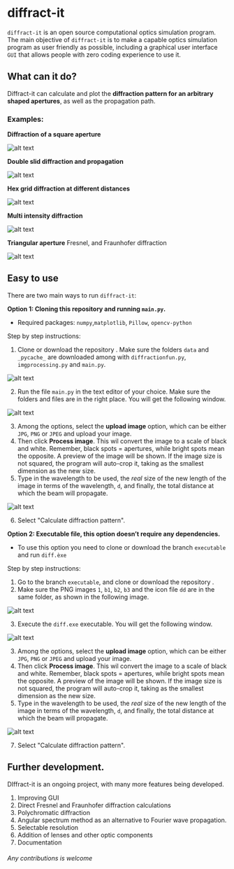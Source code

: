 # diffract-it

`diffract-it` is an open source computational optics simulation program. The main objective of `diffract-it` is to make a capable optics simulation program  as user friendly as possible, including a graphical user interface `GUI` that allows people with zero coding experience to use it.


## What can it do?

Diffract-it can calculate and plot the **diffraction pattern for an arbitrary shaped apertures**, as well as the propagation path.

### Examples:
**Diffraction of a square aperture**

![alt text](https://github.com/JErnestoMtz/diffract-it/blob/main/images/example1.png)

**Double slid diffraction and propagation**

![alt text](https://github.com/JErnestoMtz/diffract-it/blob/main/images/Captura.PNG)

**Hex grid diffraction at different distances**

![alt text](https://github.com/JErnestoMtz/diffract-it/blob/main/images/hexgrid.PNG)

**Multi intensity diffraction**

![alt text](https://github.com/JErnestoMtz/diffract-it/blob/main/images/fullimag.PNG)

**Triangular aperture**
Fresnel, and Fraunhofer diffraction


![alt text](https://github.com/JErnestoMtz/diffract-it/blob/main/images/example_triangles.PNG)

## Easy to use

There are two main ways to run `diffract-it`: 

**Option 1: Cloning this repository and running `main.py`.**

* Required packages: `numpy`,`matplotlib`, `Pillow`, `opencv-python` 

Step by step instructions:

1. Clone or download the repository . Make sure the folders `data` and `_pycache_` are downloaded among with `diffractionfun.py`, `imgprocessing.py` and `main.py`.

![alt text](https://github.com/JErnestoMtz/diffract-it/blob/main/images/archivosmanual.PNG)

2. Run the file `main.py` in the text editor of your choice. Make sure the folders and files are in the right place. You will get the following window.

![alt text](https://github.com/JErnestoMtz/diffract-it/blob/main/images/ventana.PNG)

3. Among the options, select the **upload image** option, which can be either `JPG`, `PNG` or `JPEG` and upload your image.
4. Then click **Process image**. This wil convert the image to a scale of black and white. Remember, black spots = apertures, while bright spots mean the opposite. A preview of the image will be shown. If the image size is not squared, the program will auto-crop it, taking as the smallest dimension as the new size. 
5. Type in the wavelength to be used, the *real* size of the new length of the image in terms of the wavelength, `d`, and finally, the total distance at which the beam will propagate.

![alt text](https://github.com/JErnestoMtz/diffract-it/blob/main/images/opciones.PNG)

6. Select "Calculate diffraction pattern". 



**Option 2: Executable file, this option doesn’t require any dependencies.** 

* To use this option you need to clone or download the branch `executable` and run `diff.èxe`

Step by step instructions:

1. Go to the branch `executable`, and clone or download the repository . 
2. Make sure the PNG images `1`, `b1`, `b2`, `b3` and the icon file `dd` are in the same folder, as shown in the following image.

![alt text](https://github.com/JErnestoMtz/diffract-it/blob/main/images/archivos.PNG)

3. Execute the `diff.exe` executable. You will get the following window.

![alt text](https://github.com/JErnestoMtz/diffract-it/blob/main/images/ventana.PNG)

3. Among the options, select the **upload image** option, which can be either `JPG`, `PNG` or `JPEG` and upload your image.
4. Then click **Process image**. This wil convert the image to a scale of black and white. Remember, black spots = apertures, while bright spots mean the opposite. A preview of the image will be shown. If the image size is not squared, the program will auto-crop it, taking as the smallest dimension as the new size. 
5. Type in the wavelength to be used, the *real* size of the new length of the image in terms of the wavelength, `d`, and finally, the total distance at which the beam will propagate.

![alt text](https://github.com/JErnestoMtz/diffract-it/blob/main/images/opciones.PNG)

7. Select "Calculate diffraction pattern". 

## Further development.

DIffract-it is an ongoing project, with many more features being developed. 

1. Improving GUI 
2. Direct Fresnel and Fraunhofer diffraction calculations
3. Polychromatic diffraction
4. Angular spectrum method as an alternative to Fourier wave propagation.
5. Selectable resolution
6. Addition of lenses and other optic components
7. Documentation

######  Any contributions is welcome
